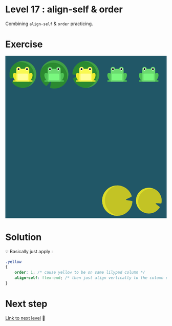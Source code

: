 # Level 17 : align-self & order

Combining `align-self` & `order` practicing.

# Exercise

![level 17](./level17.png)

# Solution

:bulb: Basically just apply : 

```css
.yellow
{
    order: 1; /* cause yellow to be on same lilypad column */
    align-self: flex-end; /* then just align vertically to the column end */
}
```

# Next step

[Link to next level](./level18.md) :muscle: